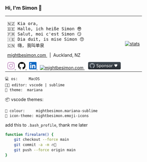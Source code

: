 ### Hi, I'm Simon 👋

<table>
	<tr>
		<td>
<pre>🇳🇿 Kia ora,
🇩🇪 Hallo, ich heiße Simon 😎
🇫🇷 Salut, moi c'est Simon 😏
🇮🇪 Dia duit, is mise Simon 😙
🇨🇳 嗨, 我叫单泉</pre>
			<p>
				<a href="mightbesimon.com">
					mightbesimon.com
				</a>&nbsp;&nbsp;|&nbsp;&nbsp;Auckland, NZ
			</p>
			<a href="https://www.instagram.com/definitely.not_simon">
				<img height="24" alt="instagram" src="assets/instagram.svg" />
			</a>
			&nbsp;
			<a href="https://github.com/mightbesimon">
				<img height="24" alt="github" src="assets/github.svg" />
			</a>
			&nbsp;
			<a href="https://www.linkedin.com/in/mightbesimon">
				<img height="24" alt="LinkedIn" src="assets/linkedin.svg" />
			</a>
			&nbsp;
			<a href="https://mightbesimon.com">
				<img height="24" alt="mightbesimon.com" src="https://mightbesimon.com/favicon.ico" />
			</a>
			&nbsp;&nbsp;
			<a href="https://github.com/sponsors/mightbesimon">
				<img height="24" alt="LinkedIn" src="assets/sponsor.svg" />
			</a>
		</td>
		<td>
			<a href="https://mightbesimon.com">
				<img alt="stats" src="https://github-readme-stats.vercel.app/api?username=mightbesimon&show_icons=true&theme=dracula" />
			</a>
		</td>
	</tr>
</table>

```
💻 os:     MacOS
🧑‍💻 editor: vscode | sublime
🎨 theme:  mariana
```

📦 vscode themes:

```
🎨 colour:     mightbesimon.mariana-sublime
📂 icon-theme: mightbesimon.emoji-icons
```

add this to `.bash_profile`, thank me later

```bash
function firealarm() {
	git checkout --force main
	git commit -a -m 🔥🚨
	git push --force origin main
}
```
